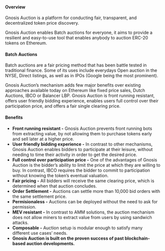 #### Overview

Gnosis Auction is a platform for conducting fair, transparent, and decentralized token price discovery.

Gnosis Auction enables Batch auctions for everyone, it aims to provide a resilient and easy-to-use tool that enables anybody to auction ERC-20 tokens on Ethereum.

#### Batch Auctions

Batch auctions are a fair pricing method that has been battle tested in traditional finance. Some of its uses include everydays Open auction in the NYSE, Direct listings, as well as in IPOs (Google being the most prominent).

Gnosis Auction’s mechanism adds few major benefits over existing approaches available today on Ethereum like fixed price sales, Dutch Auctions, IBCO or Balancer LBP. Gnosis Auction is front running resistant, offers user friendly bidding experience, enables users full control over their participation price, and offers a fair single clearing price.

#### Benefits

- **Front running resistant -** Gnosis Auction prevents front running bots from extracting value, by not allowing them to purchase tokens early and sell later at a higher price.
- **User friendly bidding experience -** In contrast to other mechanisms, Gnosis Auction enables bidders to participate at their leisure, without needing to time their activity in order to get the desired price.
- **Full control over participation price -** One of the advantages of Gnosis Auction is the bidder’s ability to limit the price at which they are willing to buy. In contrast, IBCO requires the bidder to commit to participation without knowing the token’s eventual valuation.
- **Fair pricing -** All bidders will receive the same clearing price, which is determined when that auction concludes.
- **Order Settlement -** Auctions can settle more than 10,000 bid orders with the same settlement price.
- **Permisionaless -** Auctions can be deployed without the need to ask for permission.
- **MEV resistant -** In contrast to AMM solutions, the auction mechanism does not allow miners to extract value from users by using sandwich attacks.
- **Composable -** Auction setup is modular enough to satisfy many different use cases’ needs.
- **Gnosis Auction is built on the proven success of past blockchain-based auction developments.**
